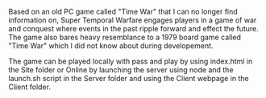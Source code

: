 Based on an old PC game called "Time War" that I can no longer find information on, Super Temporal Warfare engages players in a game of war and conquest where events in the past ripple forward and effect the future.
The game also bares heavy resemblance to a 1979 board game called "Time War" which I did not know about during developement.

The game can be played locally with pass and play by using index.html in the Site folder or Online by launching the server using node and the launch.sh script in the Server folder and using the Client webpage in the Client folder.

